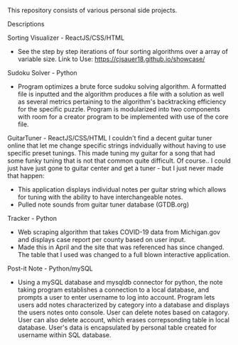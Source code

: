 This repository consists of various personal side projects.

Descriptions

Sorting Visualizer - ReactJS/CSS/HTML
  - See the step by step iterations of four sorting algorithms over a array of variable size. 
  Link to Use:
  https://cjsauer18.github.io/showcase/
 
Sudoku Solver - Python
- Program optimizes a brute force sudoku solving algorithm. A formatted file is inputted and the algorithm produces a file with a solution as
well as several metrics pertaining to the algorithm's backtracking efficiency for the specific puzzle. Program is modularized into two components with room for a creator program to be implemented with use of the core file. 

GuitarTuner - ReactJS/CSS/HTML
I couldn't find a decent guitar tuner online that let me change specific strings indvidually without having to use specific preset tunings. This made tuning my guitar for a song that had some funky tuning that is not that common quite difficult. Of course.. I could just have just gone to guitar center and get a tuner - but I just never made that happen:
  - This application displays individual notes per guitar string which allows for tuning with the ability to have interchangeable notes.
  - Pulled note sounds from guitar tuner database (GTDB.org)

Tracker - Python
  - Web scraping algorithm that takes COVID-19 data from Michigan.gov and displays case report per county based on user input. 
  - Made this in April and the site that was referenced has since changed. The table that I used was changed to a full blown interactive application.

Post-it Note - Python/mySQL
  - Using a mySQL database and mysqldb connector for python, the note taking program establishes a connection to a local database, and prompts a user to enter username to log into account. Program lets users add notes characterized by category into a database and displays the users notes onto console. User can delete notes based on catagory. User can also delete account, which erases correpsonding table in local database. User's data is encapsulated by personal table created for username within SQL database. 
